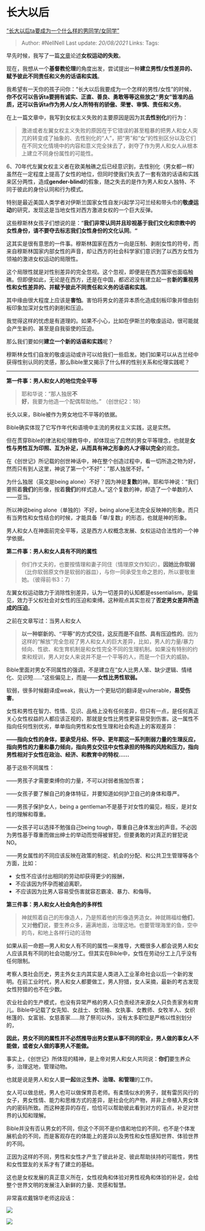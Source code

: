 # 长大以后
[“长大以后ta要成为一个什么样的男同学/女同学”](https://zhuanlan.zhihu.com/p/34846590)

> Author: #NellNell 
> Last update: *20/08/2021* 
> Links:
> Tags: 

早先时候，我写了一篇[文章](https://zhuanlan.zhihu.com/p/34725394)论述**女权运动的失败**。

现在，我想从一个**基督教伦理**的角度出发，尝试提出一种**建立男性/女性差异的、赋予彼此不同责任和义务的话语和实践**。

我希望有一天你的孩子问你：“长大以后我要成为一个怎样的男性/女性”的时候，**你不仅可以告诉ta要拥有诚实、正直、善良、勇敢等等这些放之“男女”皆准的品质，还可以告诉ta作为男人/女人所特有的骄傲、荣誉、审慎、责任和义务**。

  

在上一篇文章中，我写到女权主义失败的主要原因是因为其**去性别化**的行为：

> 激进或者左翼女权主义失败的原因在于它错误的甚至粗暴的把男人和女人突兀的转变成了抽象的、去性别化的“人”，把“男”和“女”的性别区分以及它们在不同文化情境中的内容和意义完全抹去了，剥夺了作为男人和女人从根本上建立不同身份属性的可能性。

6、70年代左翼女权主义者在欧美触礁之后已经意识到，去性别化（男女都一样）虽然在一定程度上提高了女性的地位，但同时使我们失去了一套有效的话语和实践来区分两性，造成**gender-blind**的假象，随之失去的是作为男人和女人独特、不同于彼此的身份认同和行为模式。

特别是最近美国人类学者对伊斯兰国家女性自发兴起学习可兰经和带头巾的**敬虔运动**的研究，发现这是当地女性对西方激进女权的一个巨大反弹。

这些穆斯林女孩子们想说的是：“**我们非常认同并且珍视基于我们文化和宗教中的女性身份，请不要夺去标志我们女性身份的文化认同**。**“**

这其实是很有意思的一件事。穆斯林国家在西方一向是压制、剥削女性的符号，而来自穆斯林国家内部女性的声音，却让西方的社会科学家们意识到了以西方女性为领袖的激进女权运动的局限性。

这个局限性就是对性别差异的完全忽视。这个忽视，即便是在西方国家也面临触礁。但即便如此，无论是在西方，还是在中国，都迟迟没有建立起一套**新的重视男性和女性差异的、并赋予彼此不同责任和义务的话语和实践**。

  

其中缘由很大程度上应该是**害怕**。害怕将男女的差异本质化造成刻板印象并借由刻板印象加深对女性的剥削和压迫。

我觉得这样的忧虑是有道理的。如果不小心，比如在伊斯兰的敬虔运动，很可能就会产生新的、甚至是自我驱使的压迫。

那么我们要如何**建立一个新的话语和实践**呢？

穆斯林女性们自发的敬虔运动或许可以给我们一些启发。她们如果可以从古兰经中获得性别认同的灵感，那么Bible里又揭示了什么样的性别关系和伦理实践呢？

  

---

**第一件事：男人和女人的地位完全平等**

  

> 耶和华说：“那人独居**不好**，我要为他造一个配偶帮助他。” （创世纪2：18）

长久以来，Bible被作为男女地位不平等的依据。

Bible确实体现了它写作年代和语境中主流的男权主义实践，这是实然。

但在贯穿Bible的律法和伦理教导中，却体现出了应然的男女平等理念，也就是**女性与男性互为印照、互为补足，从而具有神之形象的人才得以完全**的观念。

在《创世记》所记载的创世神话中，神在整个创造过程中，看一切所造之物为好，然而只有到人这里，神说了第一个“不好”：”那人独居不好。“

为什么独居（英文是being alone）不好？因为神是**复数**的神。耶和华神说：“我们要照着**我们**的形像，按着**我们**的样式造人。”这个复数的神，却造了一个单数的人——亚当。

所以神说being alone（单独的）不好，being alone无法完全反映神的形象。而只有当男性和女性结合的时候，才能具备「单/复数」的形态，也就是神的形象。

男人和女人在神面前完全平等，这是西方人权概念发展、女权运动合法性的一个神学依据。

  

**第二件事：男人和女人具有不同的属性**

  

> 你们作丈夫的，也要按情理和妻子同住（情理原文作知识）。**因她比你软弱**（比你软弱原文作是软弱的器皿），与你一同承受生命之恩的，所以要敬重她。（彼得前书3：7）

左翼女权运动致力于消除性别差异，认为一切差异的认知都是essentialism，是偏见，效力于父权社会对女性的压迫和束缚。这种观点其实忽视了**否定男女差异所造成的压迫**。

之前在文章写过：当男人和女人

> **以一种崭新的、“平等”的方式交往，这反而是不自然、具有压迫性的**。因为这样的“解放”完全忽视了男人和女人的巨大差异，比如，男人的力量/暴力倾向、性欲、和生育机制是和女性完全不同的生理机制。如果没有特别的约束和规训，男人对女人来说并不是一个平等的人，而是一个巨大的威胁。

Bible里面对男女不同属性的强调，不是建立在“女人比男人笨、缺少逻辑、情绪化、见识短……”这些偏见上，而是——**女性比男性软弱。**

软弱，很多时候翻译成weak，我认为一个更贴切的翻译是vulnerable，**易受伤害**。

女性和男性在智力、性情、见识、品格上没有任何差异，但只有一点，是任何真正关心女性权益的人都应该正视的，那就是女性比男性更容易受到伤害。这一属性不指向任何性别优劣，单单指向男性和女性生理和社会构造上的客观差异：

**——指向女性的身体，要承受月经、怀孕、更年期这一系列削弱力量的生理反应，指向男性的力量和暴力倾向，指向男女交往中女性承担的特殊的风险和压力，指向男性相对于女性在政治、经济、和教育中的特权……**

基于这些不同属性：

——男孩子才需要束缚你的力量，不可以对弱者施加伤害；  
  
——女孩子要了解自己的身体特征，并要知道如何护卫自己的身体和尊严。  
  
——男孩子保护女人，being a gentleman不是基于对女性的偏见，相反，是对女性的理解和尊重。  
  
——女孩子可以选择不勉强自己being tough，尊重自己身体发出的声音。不必因为男性基于尊重而做出绅士的举动而觉得被冒犯，但要勇敢的对真正的冒犯说NO。  
  
——男女属性的不同应该反映在政策的制定、机会的分配、和公共卫生管理等各个方面，比如：

-   女性不应该付出相同的劳动却获得更少的报酬，
-   不应该因为怀孕而被迫离职，
-   不应该因为比男人容易受伤害就容忍霸凌、暴力、和侮辱。

  

**第三件事：男人和女人社会角色的多样性**

  

> 神就照着自己的形像造人，乃是照着他的形像造男造女。神就赐福给**他们**，又对**他们**说，要生养众多，遍满地面，治理这地。也要管理海里的鱼，空中的鸟，和地上各样行动的活物

如果从前一命题—男人和女人有不同的属性—来推导，大概很多人都会说男人和女人应该具有不同的社会功能/分工。但其实在Bible中，女性在劳动分工上几乎没有任何限制。

考察人类社会历史，男主外女主内其实是人类进入工业革命社会以后一个新的发明。在前工业时代，男人和女人都要做工，男人狩猎，女人采摘，最新的考古发现女性狩猎的也不在少数。

农业社会的生产模式，也没有异常严格的男人只负责经济来源女人只负责家务和育儿。Bible中记载了女先知、女战士、女领袖、女执事、女教师、女牧羊人、女织帐篷的、女富翁、女慈善家……除了祭司以外，没有太多职位是严格以性别划分的，

**因此，男女不同的属性并不必然推导出男女要从事不同的职业，男人做的事女人不能做，或者女人做的事男人不能做。**

事实上，《创世记》所体现的精神，是上帝对男人和女人共同说：**你们**要生养众多，治理这地，管理动物。

也就是说是男人和女人要**一起**做这**生养、治理、和管理**的工作。

女人可以做总统，男人也可以做保育员老师。有柔情似水的男子，就有雷厉风行的女子，男女性情、能力和思维方式的差异，是社会化的产物，并非上帝植入男女体内的密码所致。而这种差异的存在，恰恰可以帮助彼此看到对方的盲点，补足对世界的认知和理解。

  

  

Bible并没有否认男女的不同，但这个不同不是价值和地位的不同，也不是个体发展机会的不同，而是客观存在的体能上的差异以及男性和女性感知世界、体验世界的不同。

正因为这样的不同，男性和女性才产生了彼此补足、彼此帮助扶持的可能性，男性和女性盟友的关系才有了建立的基础。

这也是女权发展的真正意义所在，女性视角和体验对男性视角和体验的补足，会给整个世界文明的发展注入新鲜的力量、灵感和智慧。

非常喜欢戴锦华老师这段话：

![](https://pic4.zhimg.com/v2-b09bb5c76a979abb6e05847a682de977_b.jpg)

![](https://pic4.zhimg.com/80/v2-b09bb5c76a979abb6e05847a682de977_720w.jpg)

